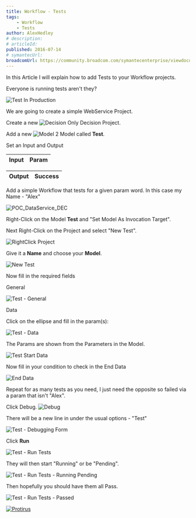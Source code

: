 ```yaml
---
title: Workflow - Tests
tags:
    - Workflow
    - Tests
author: AlexHedley
# description: 
# articleId: 
published: 2016-07-14
# symantecUrl:
broadcomUrl: https://community.broadcom.com/symantecenterprise/viewdocument/workflow-tests?CommunityKey=04ead5e9-3643-4118-b853-afa5a58710c6&tab=librarydocuments
---
```


In this Article I will explain how to add Tests to your Workflow projects.
  
Everyone is running tests aren't they?
  
![Test In Production](images\TestInProduction.jpg)
  
We are going to create a simple WebService Project.
  
Create a new ![Decision Only](images\DecisionOnly.png) Decision Project.
  
Add a new ![Model 2](images\Model2.png) Model called **Test**.
  
Set an Input and Output

| Input | Param |
| --- | --- |

| Output | Success |
| --- | --- |

Add a simple Workflow that tests for a given param word. In this case my Name - "Alex"
  
![POC_DataService_DEC](images\POC_DataService_DEC.png)
  
Right-Click on the Model **Test** and "Set Model As Invocation Target".
  
Next Right-Click on the Project and select "New Test".
  
![RightClick Project](images\RightClickProject.png)
  
Give it a **Name** and choose your **Model**.
  
![New Test](images\NewTest.png)
  
Now fill in the required fields
  
General
  
![Test - General](images\Test-General.png)
  
Data
  
Click on the ellipse and fill in the param(s):
  
![Test - Data](images\Test-Data.png)
  
The Params are shown from the Parameters in the Model.
  
![Test Start Data](images\TestStartData.png)
  
Now fill in your condition to check in the End Data
  
![End Data](images\EndData.png)
  
Repeat for as many tests as you need, I just need the opposite so failed via a param that isn't "Alex".
  
Click Debug. ![Debug](images\Debug.png)
  
There will be a new line in under the usual options - "Test"
  
![Test - Debugging Form](images\Test-DebuggingForm.png)
  
Click **Run**
  
![Test - Run Tests](images\Test-RunTests.png)
  
They will then start "Running" or be "Pending".
  
![Test - Run Tests - Running Pending](images\Test-RunTests-RunningPending.png)
  
Then hopefully you should have them all Pass.
  
![Test - Run Tests - Passed](images\Test-RunTests-Passed.png)

[![Protirus](images\Protirus.png)](https://www.protirus.com/)
